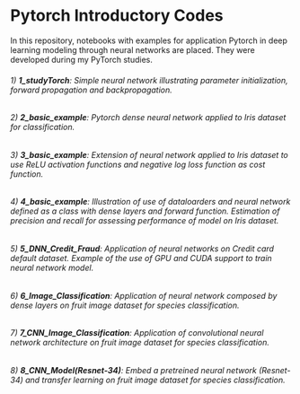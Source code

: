 # Pytorch Introductory Codes

In this repository, notebooks with examples for application Pytorch in deep learning modeling through neural networks are placed. They were developed during my PyTorch studies.

###### 1) **1_studyTorch**: Simple neural network illustrating parameter initialization, forward propagation and backpropagation. 
###### 2) **2_basic_example**: Pytorch dense neural network applied to Iris dataset for classification.
###### 3) **3_basic_example**: Extension of neural network applied to Iris dataset to use ReLU activation functions and negative log loss function as cost function.
###### 4) **4_basic_example**: Illustration of use of dataloarders and neural network defined as a class with dense layers and forward function. Estimation of precision and recall for assessing performance of model on Iris dataset.
###### 5) **5_DNN_Credit_Fraud**: Application of neural networks on Credit card default dataset. Example of the use of GPU and CUDA support to train neural network model. 
###### 6) **6_Image_Classification**: Application of neural network composed by dense layers on fruit image dataset for species classification.
###### 7) **7_CNN_Image_Classification**: Application of convolutional neural network architecture on fruit image dataset for species classification.
###### 8) **8_CNN_Model(Resnet-34)**: Embed a pretreined neural network (Resnet-34) and transfer learning on fruit image dataset for species classification.





